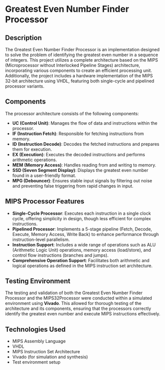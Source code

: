 # Greatest Even Number Finder Processor

## Description
The Greatest Even Number Finder Processor is an implementation designed to solve the problem of identifying the greatest even number in a sequence of integers. This project utilizes a complete architecture based on the MIPS (Microprocessor without Interlocked Pipeline Stages) architecture, incorporating various components to create an efficient processing unit. Additionally, the project includes a hardware implementation of the MIPS 32-bit architecture using VHDL, featuring both single-cycle and pipelined processor variants.

## Components
The processor architecture consists of the following components:
- **UC (Control Unit)**: Manages the flow of data and instructions within the processor.
- **IF (Instruction Fetch)**: Responsible for fetching instructions from memory.
- **ID (Instruction Decode)**: Decodes the fetched instructions and prepares them for execution.
- **EX (Execution)**: Executes the decoded instructions and performs arithmetic operations.
- **MEM (Memory Access)**: Handles reading from and writing to memory.
- **SSD (Seven Segment Display)**: Displays the greatest even number found in a user-friendly format.
- **MPG (Debouncer)**: Ensures stable input signals by filtering out noise and preventing false triggering from rapid changes in input.

## MIPS Processor Features
- **Single-Cycle Processor**: Executes each instruction in a single clock cycle, offering simplicity in design, though less efficient for complex instructions.
- **Pipelined Processor**: Implements a 5-stage pipeline (Fetch, Decode, Execute, Memory Access, Write Back) to enhance performance through instruction-level parallelism.
- **Instruction Support**: Includes a wide range of operations such as ALU (Arithmetic Logic Unit) operations, memory access (load/store), and control flow instructions (branches and jumps).
- **Comprehensive Operation Support**: Facilitates both arithmetic and logical operations as defined in the MIPS instruction set architecture.

## Testing Environment
The testing and validation of both the Greatest Even Number Finder Processor and the MIPS32Processor were conducted within a simulated environment using **Vivado**. This allowed for thorough testing of the architecture and its components, ensuring that the processors correctly identify the greatest even number and execute MIPS instructions effectively.

## Technologies Used
- MIPS Assembly Language
- VHDL
- MIPS Instruction Set Architecture
- Vivado (for simulation and synthesis)
- Test environment setup 
